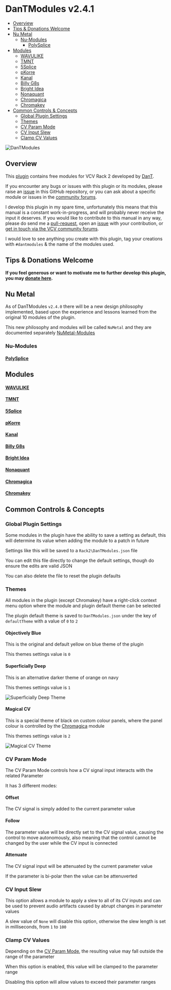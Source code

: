 # DanTModules v2.4.1

* [Overview](#overview)
* [Tips & Donations Welcome](#tips--donations-welcome)
* [Nu Metal](#nu-metal)
  * [Nu-Modules](#nu-modules)
    * [PolySplice](#polysplice)
* [Modules](#modules)
  * [WAVULIKE](#wavulike)
  * [TMNT](#tmnt)
  * [5Splice](#5splice)
  * [pKorre](#pkorre)
  * [Kanal](#kanal)
  * [Billy G8s](#billy-g8s)
  * [Bright Idea](#bright-idea)
  * [Nonaquant](#nonaquant)
  * [Chromagica](#chromagica)
  * [Chromakey](#chromakey)
* [Common Controls & Concepts](#common-controls--concepts)
  * [Global Plugin Settings](#global-plugin-settings)
  * [Themes](#themes)
  * [CV Param Mode](#cv-param-mode)
  * [CV Input Slew](#cv-input-slew)
  * [Clamp CV Values](#clamp-cv-values)

![DanTModules](img/dantmodules.png)

## Overview

This [plugin](https://library.vcvrack.com/DanTModules/) contains free modules for VCV Rack 2 developed by [DanT](https://www.youtube.com/@MiffReal).

If you encounter any bugs or issues with this plugin or its modules, please raise an [issue](https://github.com/Miff-Real/DanTModules-Manual/issues) in this GitHub repository, or you can ask about a specific module or issues in the [community forums](https://community.vcvrack.com/c/plugins/6).

I develop this plugin in my spare time, unfortunately this means that this manual is a constant work-in-progress, and will probably never receive the input it deserves. If you would like to contribute to this manual in any way, please do send me a [pull-request](https://www.digitalocean.com/community/tutorials/how-to-create-a-pull-request-on-github), open an [issue](https://github.com/Miff-Real/DanTModules-Manual/issues) with your contribution, or [get in touch via the VCV community forums](https://community.vcvrack.com/u/dan.tilley/summary).

I would love to see anything you create with this plugin, tag your creations with `#dantmodules` & the name of the modules used.

## Tips & Donations Welcome

**If you feel generous or want to motivate me to further develop this plugin, you may [donate here](https://monzo.me/danieltilley2).**

## Nu Metal

As of DanTModules `v2.4.0` there will be a new design philosophy implemented, based upon the experience and lessons learned from the original 10 modules of the plugin.

This new philosophy and modules will be called `NuMetal` and they are documented separately [NuMetal-Modules](nu-metal.md)

### Nu-Modules

#### [PolySplice](nu-metal.md#polysplice)

## Modules

#### [WAVULIKE](wavulike.md)
#### [TMNT](tmnt.md)
#### [5Splice](5splice.md)
#### [pKorre](pkorre.md)
#### [Kanal](kanal.md)
#### [Billy G8s](billyg8s.md)
#### [Bright Idea](brightidea.md)
#### [Nonaquant](nonaquant.md)
#### [Chromagica](chromagica.md)
#### [Chromakey](chromakey.md)

## Common Controls & Concepts

### Global Plugin Settings

Some modules in the plugin have the ability to save a setting as default, this will determine its value when adding the module to a patch in future

Settings like this will be saved to a `Rack2\DanTModules.json` file

You can edit this file directly to change the default settings, though do ensure the edits are valid JSON

You can also delete the file to reset the plugin defaults

### Themes

All modules in the plugin (except Chromakey) have a right-click context menu option where the module and plugin default theme can be selected

The plugin default theme is saved to `DanTModules.json` under the key of `defaultTheme` with a value of `0` to `2`

#### Objectively Blue

This is the original and default yellow on blue theme of the plugin

This themes settings value is `0`

#### Superficially Deep

This is an alternative darker theme of orange on navy

This themes settings value is `1`

![Superficially Deep Theme](img/dantmodules-deep.png)

#### Magical CV

This is a special theme of black on custom colour panels, where the panel colour is controlled by the [Chromagica](chromagica.md) module

This themes settings value is `2`

![Magical CV Theme](img/dantmodules-magic.png)

### CV Param Mode

The CV Param Mode controls how a CV signal input interacts with the related Parameter

It has 3 different modes:

#### Offset

The CV signal is simply added to the current parameter value

#### Follow

The parameter value will be directly set to the CV signal value, causing the control to move autonomously, also meaning that the control cannot be changed by the user while the CV input is connected

#### Attenuate

The CV signal input will be attenuated by the current parameter value

If the parameter is bi-polar then the value can be attenuverted

### CV Input Slew

This option allows a module to apply a slew to all of its CV inputs and can be used to prevent audio artifacts caused by abrupt changes in parameter values

A slew value of `None` will disable this option, otherwise the slew length is set in milliseconds, from `1` to `100`

### Clamp CV Values

Depending on the [CV Param Mode](#cv-param-mode), the resulting value may fall outside the range of the parameter

When this option is enabled, this value will be clamped to the parameter range

Disabling this option will allow values to exceed their parameter ranges
